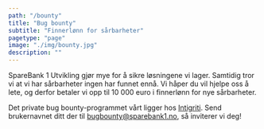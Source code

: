 ```yaml
---
path: "/bounty"
title: "Bug bounty"
subtitle: "Finnerlønn for sårbarheter"
pagetype: "page"
image: "./img/bounty.jpg"
description: ""
---
```


SpareBank 1 Utvikling gjør mye for å sikre løsningene vi lager. Samtidig tror vi at vi har sårbarheter ingen har funnet ennå. Vi håper du vil hjelpe oss å lete, og derfor betaler vi opp til 10&nbsp;000 euro i finnerlønn for nye sårbarheter.

Det private bug bounty-programmet vårt ligger hos [Intigriti](https://www.intigriti.com/). Send brukernavnet ditt der til bugbounty@sparebank1.no, så inviterer vi deg!
